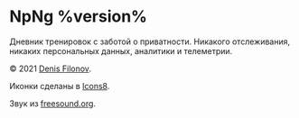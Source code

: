 # NpNg %version%

Дневник тренировок с заботой о приватности. Никакого отслеживания, никаких персональных данных, аналитики и телеметрии.

© 2021 [Denis Filonov](https://norr.dev).

Иконки сделаны в [Icons8](https://icons8.com).

Звук из [freesound.org](https://freesound.org/people/Jose_DanielMs/sounds/545913/).
